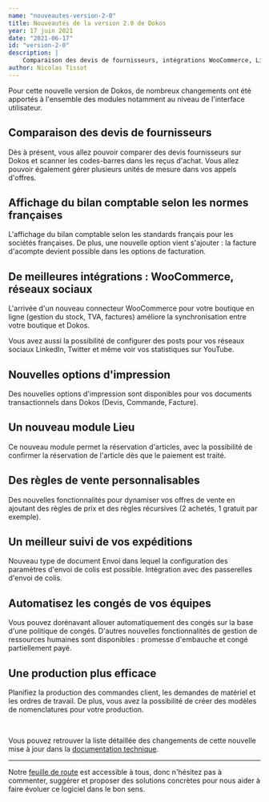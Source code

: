 ```yaml
---
name: "nouveautes-version-2-0"
title: Nouveautés de la version 2.0 de Dokos
year: 17 juin 2021
date: "2021-06-17"
id: "version-2-0"
description: |
    Comparaison des devis de fournisseurs, intégrations WooCommerce, LinkedIn, Twitter, YouTube, bilan comptable selon les normes françaises, congés automatisés, planification de production
author: Nicolas Tissot
---
```


Pour cette nouvelle version de Dokos, de nombreux changements ont été apportés à l'ensemble des modules notamment au niveau de l'interface utilisateur.

## Comparaison des devis de fournisseurs

Dès à présent, vous allez pouvoir comparer des devis fournisseurs sur Dokos et scanner les codes-barres dans les reçus d'achat.
Vous allez pouvoir également gérer plusieurs unités de mesure dans vos appels d'offres.

## Affichage du bilan comptable selon les normes françaises

L'affichage du bilan comptable selon les standards français pour les sociétés françaises.
De plus, une nouvelle option vient s'ajouter : la facture d'acompte devient possible dans les options de facturation.

## De meilleures intégrations : WooCommerce, réseaux sociaux

L'arrivée d'un nouveau connecteur WooCommerce pour votre boutique en ligne (gestion du stock, TVA, factures) améliore la synchronisation entre votre boutique et Dokos.

Vous avez aussi la possibilité de configurer des posts pour vos réseaux sociaux LinkedIn, Twitter et même voir vos statistiques sur YouTube.

## Nouvelles options d'impression

Des nouvelles options d'impression sont disponibles pour vos documents transactionnels dans Dokos (Devis, Commande, Facture).

## Un nouveau module Lieu

Ce nouveau module permet la réservation d'articles, avec la possibilité de confirmer la réservation de l'article dès que le paiement est traité.

## Des règles de vente personnalisables

Des nouvelles fonctionnalités pour dynamiser vos offres de vente en ajoutant des règles de prix et des règles récursives (2 achetés, 1 gratuit par exemple).

## Un meilleur suivi de vos expéditions

Nouveau type de document Envoi dans lequel la configuration des paramètres d'envoi de colis est possible. Intégration avec des passerelles d'envoi de colis.

## Automatisez les congés de vos équipes

Vous pouvez dorénavant allouer automatiquement des congés sur la base d'une politique de congés.
D'autres nouvelles fonctionnalités de gestion de ressources humaines sont disponibles : promesse d'embauche et congé partiellement payé.

## Une production plus efficace

Planifiez la production des commandes client, les demandes de matériel et les ordres de travail.
De plus, vous avez la possibilité de créer des modèles de nomenclatures pour votre production.

<br>

Vous pouvez retrouver la liste détaillée des changements de cette nouvelle mise à jour dans la [documentation technique](https://doc.dokos.io/fr/versions/v2_0_0).

---

Notre [feuille de route](https://gitlab.com/dokos/dokos/-/boards/966503) est accessible à tous, donc n'hésitez pas à commenter, suggérer et proposer des solutions concrètes pour nous aider à faire évoluer ce logiciel dans le bon sens.
